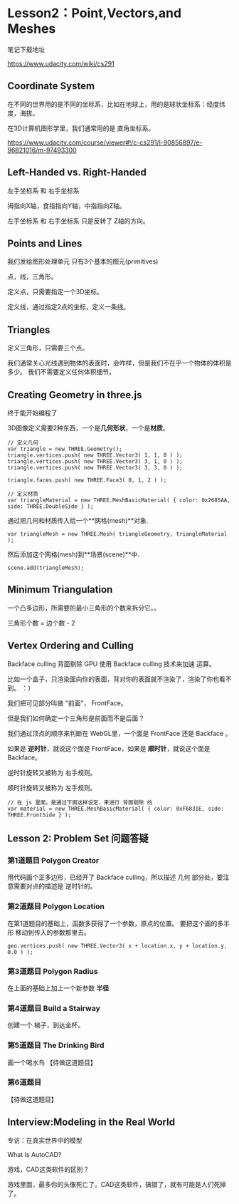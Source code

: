 
# Lesson2：Point,Vectors,and Meshes

笔记下载地址
>
https://www.udacity.com/wiki/cs291

## Coordinate System

在不同的世界用的是不同的坐标系，比如在地球上，用的是球状坐标系：经度纬度，海拔。

在3D计算机图形学里，我们通常用的是 直角坐标系。

https://www.udacity.com/course/viewer#!/c-cs291/l-90856897/e-96821016/m-97493300


##  Left-Handed vs. Right-Handed
左手坐标系 和 右手坐标系

拇指向X轴，食指指向Y轴，中指指向Z轴。

左手坐标系 和 右手坐标系 只是反转了 Z轴的方向。


## Points and Lines

我们发给图形处理单元 只有3个基本的图元(primitives)

点，线，三角形。

定义点，只需要指定一个3D坐标。

定义线，通过指定2点的坐标，定义一条线。

## Triangles

定义三角形，只需要三个点。

我们通常关心光线遇到物体的表面时，会咋样，但是我们不在乎一个物体的体积是多少。
我们不需要定义任何体积细节。

## Creating Geometry in three.js

终于能开始编程了

3D图像定义需要2种东西，一个是**几何形状**，一个是**材质**。

	// 定义几何
	var triangle = new THREE.Geometry();
	triangle.vertices.push( new THREE.Vector3( 1, 1, 0 ) );
	triangle.vertices.push( new THREE.Vector3( 3, 1, 0 ) );
	triangle.vertices.push( new THREE.Vector3( 3, 3, 0 ) );
	
	triangle.faces.push( new THREE.Face3( 0, 1, 2 ) );

	// 定义材质
	var triangleMaterial = new THREE.MeshBasicMaterial( { color: 0x2685AA, side: THREE.DoubleSide } );

通过把几何和材质传入给一个**网格(mesh)**对象.

	var triangleMesh = new THREE.Mesh( triangleGeometry, triangleMaterial );

然后添加这个网格(mesh)到**场景(scene)**中.

  	scene.add(triangleMesh);


## Minimum Triangulation

一个凸多边形，所需要的最小三角形的个数来拆分它。。

三角形个数 = 边个数 - 2

##  Vertex Ordering and Culling

Backface culling 背面剔除 
GPU 使用 Backface culling 技术来加速 运算。

比如一个盒子，只渲染面向你的表面，背对你的表面就不渲染了，渲染了你也看不到。 ：）

我们把可见部分叫做 "前面"， FrontFace。

但是我们如何确定一个三角形是前面而不是后面？

我们通过顶点的顺序来判断在 WebGL里，一个面是 FrontFace 还是  Backface 。

如果是 **逆时针**，就说这个面是 FrontFace，如果是 **顺时针**，就说这个面是  Backface。

逆时针旋转又被称为 右手规则。

顺时针旋转又被称为 左手规则。

	// 在 js 里面，是通过下面这样设定，来进行 背面剔除 的
	var material = new THREE.MeshBasicMaterial( { color: 0xF6831E, side: THREE.FrontSide } );


## Lesson 2: Problem Set 问题答疑

### 第1道题目 Polygon Creator

用代码画个正多边形，已经开了 Backface culling，所以描述 几何 部分处，要注意需要对点的描述是
逆时针的。

### 第2道题目 Polygon Location

在第1道题目的基础上，函数多获得了一个参数，原点的位置。 要把这个画的多半形 移动到传入的参数那里去。

	geo.vertices.push( new THREE.Vector3( x + location.x, y + location.y, 0.0 ) );

### 第3道题目 Polygon Radius

在上面的基础上加上一个新参数 **半径**

### 第4道题目 Build a Stairway

创建一个 梯子，到达金杯。

### 第5道题目 The Drinking Bird

画一个喝水鸟 【待做这道题目】


### 第6道题目 

【待做这道题目】



## Interview:Modeling in the Real World

专访：在真实世界中的模型

What Is AutoCAD?

游戏，CAD这类软件的区别？

游戏里面，最多你的头像死亡了。CAD这类软件，搞错了，就有可能是人们死掉了。





